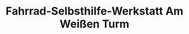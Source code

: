 ---
title: "Fahrrad-Selbsthilfe-Werkstatt Am Weißen Turm"
url: /lueneburg/fahrrad-selbsthilfe-werkstatt-am-weissen-turm/
shop: Fahrrad
---